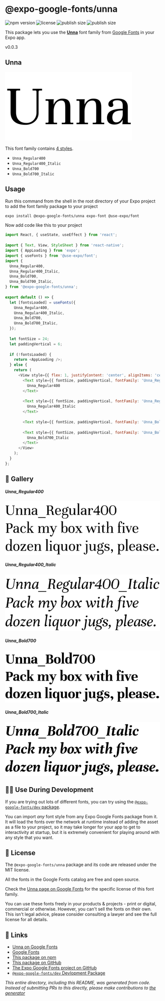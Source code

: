# @expo-google-fonts/unna

![npm version](https://flat.badgen.net/npm/v/@expo-google-fonts/unna)
![license](https://flat.badgen.net/github/license/expo/google-fonts)
![publish size](https://flat.badgen.net/packagephobia/install/@expo-google-fonts/unna)
![publish size](https://flat.badgen.net/packagephobia/publish/@expo-google-fonts/unna)

This package lets you use the [**Unna**](https://fonts.google.com/specimen/Unna) font family from [Google Fonts](https://fonts.google.com/) in your Expo app.

v0.0.3

## Unna

![Unna](./font-family.png)

This font family contains [4 styles](#-gallery).

- `Unna_Regular400`
- `Unna_Regular400_Italic`
- `Unna_Bold700`
- `Unna_Bold700_Italic`

## Usage

Run this command from the shell in the root directory of your Expo project to add the font family package to your project
```sh
expo install @expo-google-fonts/unna expo-font @use-expo/font
```

Now add code like this to your project
```js
import React, { useState, useEffect } from 'react';

import { Text, View, StyleSheet } from 'react-native';
import { AppLoading } from 'expo';
import { useFonts } from '@use-expo/font';
import {
  Unna_Regular400,
  Unna_Regular400_Italic,
  Unna_Bold700,
  Unna_Bold700_Italic,
} from '@expo-google-fonts/unna';

export default () => {
  let [fontsLoaded] = useFonts({
    Unna_Regular400,
    Unna_Regular400_Italic,
    Unna_Bold700,
    Unna_Bold700_Italic,
  });

  let fontSize = 24;
  let paddingVertical = 6;

  if (!fontsLoaded) {
    return <AppLoading />;
  } else {
    return (
      <View style={{ flex: 1, justifyContent: 'center', alignItems: 'center' }}>
        <Text style={{ fontSize, paddingVertical, fontFamily: 'Unna_Regular400' }}>
          Unna_Regular400
        </Text>

        <Text style={{ fontSize, paddingVertical, fontFamily: 'Unna_Regular400_Italic' }}>
          Unna_Regular400_Italic
        </Text>

        <Text style={{ fontSize, paddingVertical, fontFamily: 'Unna_Bold700' }}>Unna_Bold700</Text>

        <Text style={{ fontSize, paddingVertical, fontFamily: 'Unna_Bold700_Italic' }}>
          Unna_Bold700_Italic
        </Text>
      </View>
    );
  }
};

```

## 🔡 Gallery

##### Unna_Regular400
![Unna_Regular400](./aa20b27f175098965dc2897d6bb836199b5df9ae3a2e04ce93c359976f4ad15b.ttf.png)

##### Unna_Regular400_Italic
![Unna_Regular400_Italic](./adf583a9103ab9e6d88d247e15e1b9eee56b751099e349c84f7c344391ba5365.ttf.png)

##### Unna_Bold700
![Unna_Bold700](./4ea1c7e13a6450b0389fe43811640a115ceff510dce477813d552533bb8c2a1d.ttf.png)

##### Unna_Bold700_Italic
![Unna_Bold700_Italic](./2c998279cfb60a24fb17f126e193378afe16e6056a7b57ac4cd78b2047759fd8.ttf.png)


## 👩‍💻 Use During Development

If you are trying out lots of different fonts, you can try using the [`@expo-google-fonts/dev` package](https://github.com/expo/google-fonts/tree/master/font-packages/dev#readme).

You can import *any* font style from any Expo Google Fonts package from it. It will load the fonts
over the network at runtime instead of adding the asset as a file to your project, so it may take longer
for your app to get to interactivity at startup, but it is extremely convenient
for playing around with any style that you want.

## 📖 License

The `@expo-google-fonts/unna` package and its code are released under the MIT license.

All the fonts in the Google Fonts catalog are free and open source.

Check the [Unna page on Google Fonts](https://fonts.google.com/specimen/Unna) for the specific license of this font family.

You can use these fonts freely in your products & projects - print or digital, commercial or otherwise. However, you can't sell the fonts on their own. This isn't legal advice, please consider consulting a lawyer and see the full license for all details.

## 🔗 Links

- [Unna on Google Fonts](https://fonts.google.com/specimen/Unna)
- [Google Fonts](https://fonts.google.com/)
- [This package on npm](https://www.npmjs.com/package/@expo-google-fonts/unna)
- [This package on GitHub](https://github.com/expo/google-fonts/tree/master/font-packages/unna)
- [The Expo Google Fonts project on GitHub](https://github.com/expo/google-fonts)
- [`@expo-google-fonts/dev` Devlopment Package](https://github.com/expo/google-fonts/tree/master/font-packages/dev)


*This entire directory, including this README, was generated from code. Instead of submitting PRs to this directly, please make contributions to [the generator](https://github.com/expo/google-fonts/tree/master/packages/generator)*
